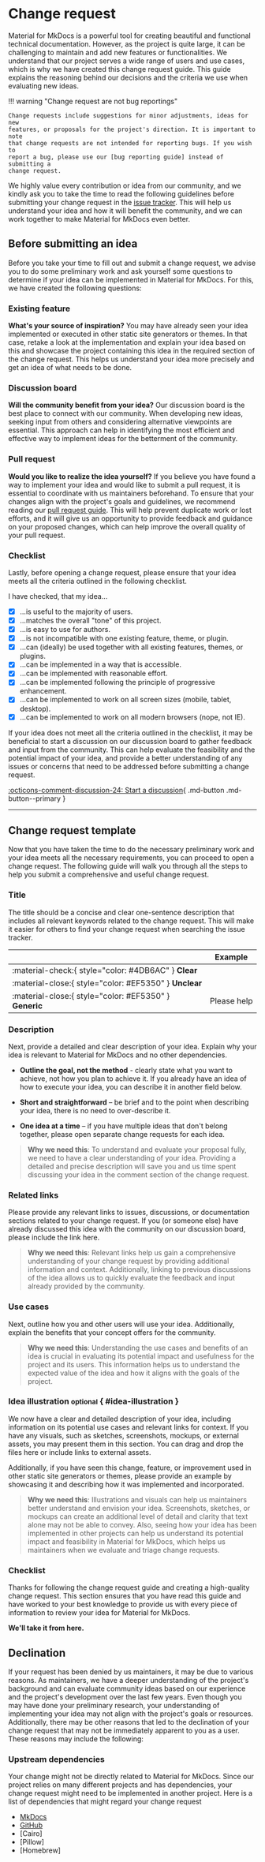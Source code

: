 # Change request

Material for MkDocs is a powerful tool for creating beautiful and functional 
technical documentation. However, as the project is quite large, it can be 
challenging to maintain and add new features or functionalities. We understand 
that our project serves a wide range of users and use cases, which is why we 
have created this change request guide. This guide explains the reasoning behind 
our decisions and the criteria we use when evaluating new ideas.


!!! warning "Change request are not bug reportings"

    Change requests include suggestions for minor adjustments, ideas for new 
    features, or proposals for the project's direction. It is important to note 
    that change requests are not intended for reporting bugs. If you wish to 
    report a bug, please use our [bug reporting guide] instead of submitting a 
    change request.


  [bug reporting guide]: https://squidfunk.github.io/mkdocs-material/bug-report/


We highly value every contribution or idea from our community, and we kindly 
ask you to take the time to read the following guidelines before submitting your 
change request in the [issue tracker]. This will help us understand your idea 
and how it will benefit the community, and we can work together to make Material 
for MkDocs even better.

  [issue tracker]: https://github.com/squidfunk/mkdocs-material/issues

## Before submitting an idea

Before you take your time to fill out and submit a change request, we advise you 
to do some preliminary work and ask yourself some questions to determine if your 
idea can be implemented in Material for MkDocs. For this, we have created the 
following questions:

### Existing feature

__What's your source of inspiration?__
You may have already seen your idea implemented or executed in other static site 
generators or themes. In that case, retake a look at the implementation and 
explain your idea based on this and showcase the project containing this idea in 
the required section of the change request. This helps us understand your idea 
more precisely and get an idea of what needs to be done.

### Discussion board

__Will the community benefit from your idea?__
Our discussion board is the best place to connect with our community. When 
developing new ideas, seeking input from others and considering alternative 
viewpoints are essential. This approach can help in identifying the most 
efficient and effective way to implement ideas for the betterment of the 
community.

### Pull request

__Would you like to realize the idea yourself?__
If you believe you have found a way to implement your idea and would like to 
submit a pull request, it is essential to coordinate with us maintainers 
beforehand. To ensure that your changes align with the project's goals and 
guidelines, we recommend reading our [pull request guide]. This will help 
prevent duplicate work or lost efforts, and it will give us an opportunity to 
provide feedback and guidance on your proposed changes, which can help improve 
the overall quality of your pull request.

  [pull request guide]: https://github.com/squidfunk/mkdocs-material/pull-request

### Checklist

Lastly, before opening a change request, please ensure that your idea meets all 
the criteria outlined in the following checklist.

I have checked, that my idea...

- [x] ...is useful to the majority of users.
- [x] ...matches the overall "tone" of this project.
- [x] ...is easy to use for authors.
- [x] ...is not incompatible with one existing feature, theme, or plugin.
- [x] ...can (ideally) be used together with all existing features, themes, or plugins.
- [x] ...can be implemented in a way that is accessible.
- [x] ...can be implemented with reasonable effort.
- [x] ...can be implemented following the principle of progressive enhancement.
- [x] ...can be implemented to work on all screen sizes (mobile, tablet, desktop).
- [x] ...can be implemented to work on all modern browsers (nope, not IE).

If your idea does not meet all the criteria outlined in the checklist, it may be 
beneficial to start a discussion on our discussion board to gather feedback 
and input from the community. This can help evaluate the feasibility and the 
potential impact of your idea, and provide a better understanding of any issues 
or concerns that need to be addressed before submitting a change request.

[:octicons-comment-discussion-24: Start a discussion][Start a discussion]{ .md-button .md-button--primary }

---

  [Start a discussion]: https://github.com/squidfunk/mkdocs-material/discussions

## Change request template

Now that you have taken the time to do the necessary preliminary work and your 
idea meets all the necessary requirements, you can proceed to open a change 
request. The following guide will walk you through all the steps to help you 
submit a comprehensive and useful change request.

### Title

The title should be a concise and clear one-sentence description that includes 
all relevant keywords related to the change request. This will make it easier 
for others to find your change request when searching the issue tracker.

| <!-- --> | Example  |
| -------- | -------- | 
| :material-check:{ style="color: #4DB6AC" } __Clear__ | 
| :material-close:{ style="color: #EF5350" } __Unclear__ | 
| :material-close:{ style="color: #EF5350" } __Generic__ | Please help

### Description

Next, provide a detailed and clear description of your idea. Explain why your 
idea is relevant to Material for MkDocs and no other dependencies.

-   __Outline the goal, not the method__ - clearly state what you want to 
achieve, not how you plan to achieve it. If you already have an idea of how to 
execute your idea, you can describe it in another field below.

-   __Short and straightforward__ – be brief and to the point when describing 
your idea, there is no need to over-describe it.

-   __One idea at a time__ – if you have multiple ideas that don't belong 
together, please open separate change requests for each idea.

> __Why we need this__: To understand and evaluate your proposal fully, we need 
> to have a clear understanding of your idea. Providing a detailed and precise 
> description will save you and us time spent discussing your 
> idea in the comment section of the change request.

### Related links

Please provide any relevant links to issues, discussions, or documentation 
sections related to your change request. If you (or someone else) have already 
discussed this idea with the community on our discussion board, please include 
the link here.

> __Why we need this__: Relevant links help us gain a comprehensive 
> understanding of your change request by providing additional information and 
> context. Additionally, linking to previous discussions of the idea allows us 
> to quickly evaluate the feedback and input already provided by the community.

### Use cases

Next, outline how you and other users will use your idea. Additionally, 
explain the benefits that your concept offers for the community.

> __Why we need this__: Understanding the use cases and benefits of an idea is 
> crucial in evaluating its potential impact and usefulness for the project and 
> its users. This information helps us to understand the expected value of the 
> idea and how it aligns with the goals of the project.

### Idea illustration <small>optional</small> { #idea-illustration }

We now have a clear and detailed description of your idea, including information 
on its potential use cases and relevant links for context. If you have any 
visuals, such as sketches, screenshots, mockups, or external assets, you may 
present them in this section. You can drag and drop the files here or include 
links to external assets.

Additionally, if you have seen this change, feature, or improvement used in 
other static site generators or themes, please provide an example by showcasing 
it and describing how it was implemented and incorporated.

> __Why we need this__: Illustrations and visuals can help us maintainers 
> better understand and envision your idea. Screenshots, sketches, or mockups 
> can create an additional level of detail and clarity that text alone may not 
> be able to convey. Also, seeing how your idea has been implemented in other 
> projects can help us understand its potential impact and feasibility in 
> Material for MkDocs, which helps us maintainers when we evaluate and triage 
> change requests.

### Checklist

Thanks for following the change request guide and creating a high-quality 
change request. This section ensures that you have read this guide and have
worked to your best knowledge to provide us with every piece of information to 
review your idea for Material for MkDocs.

__We'll take it from here.__

## Declination

If your request has been denied by us maintainers, it may be due to various
reasons. As maintainers, we have a deeper understanding of the project's 
background and can evaluate community ideas based on our experience and the 
project's development over the last few years. Even though you may have done 
your preliminary research, your understanding of implementing your idea may not 
align with the project's goals or resources. Additionally, there may be other 
reasons that led to the declination of your change request that may not be 
immediately apparent to you as a user. These reasons may include the following:

### Upstream dependencies

Your change might not be directly related to Material for MkDocs. Since our 
project relies on many different projects and has dependencies, your change 
request might need to be implemented in another project. Here is a list 
of dependencies that might regard your change request

  - [MkDocs](https://github.com/mkdocs/mkdocs#mkdocs)
  - [GitHub](https://github.com/)
  - [Cairo]
  - [Pillow]
  - [Homebrew]
